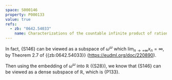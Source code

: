 ```yaml
---
space: S000146
property: P000133
value: true
refs:
  - zb: "0642.54033"
    name: Characterizations of the countable infinite product of rationals and some related problems
---
```


In fact, {S146} can be viewed as a subspace of $\omega^\omega$ which $\lim_{n \to + \infty} x_n = \infty$, by Theorem 2.7 of {{zb:0642.54033}} (<https://eudml.org/doc/220890>).

Then using the embedding of $\omega^\omega$ into $\mathbb R$ ({S28}), we know that {S146} can be viewed as a dense subspace of $\mathbb R$, which is {P133}.
